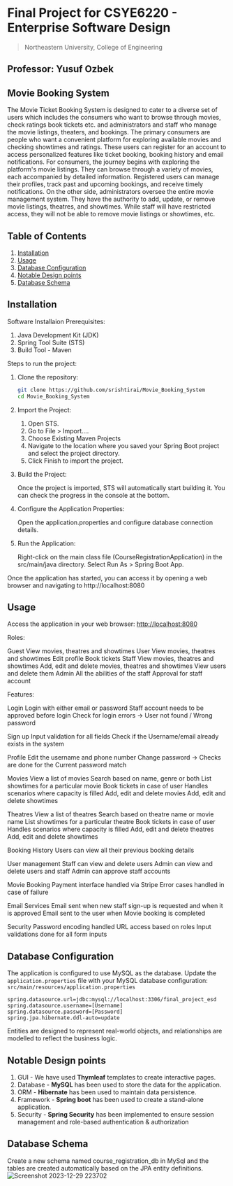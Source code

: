 # Final Project for CSYE6220 - Enterprise Software Design
> Northeastern University, College of Engineering

## Professor: Yusuf Ozbek

## Movie Booking System
The Movie Ticket Booking System is designed to cater to a diverse set of users which includes
the consumers who want to browse through movies, check ratings book tickets etc. and
administrators and staff who manage the movie listings, theaters, and bookings. The primary
consumers are people who want a convenient platform for exploring available movies and
checking showtimes and ratings. These users can register for an account to access personalized
features like ticket booking, booking history and email notifications.
For consumers, the journey begins with exploring the platform's movie listings. They can browse
through a variety of movies, each accompanied by detailed information. Registered users can
manage their profiles, track past and upcoming bookings, and receive timely notifications. On
the other side, administrators oversee the entire movie management system. They have the
authority to add, update, or remove movie listings, theatres, and showtimes. While staff will have
restricted access, they will not be able to remove movie listings or showtimes, etc.

## Table of Contents

1. [Installation](#installation)
2. [Usage](#usage)
3. [Database Configuration](#database-configuration)
4. [Notable Design points](#notable-design-points)
5. [Database Schema](#database-schema)

## Installation

Software Installaion Prerequisites:

1. Java Development Kit (JDK)
2. Spring Tool Suite (STS)
3. Build Tool - Maven

Steps to run the project:

1. Clone the repository:

	```bash
	git clone https://github.com/srishtirai/Movie_Booking_System
	cd Movie_Booking_System
	 ```
2. Import the Project:

	1. Open STS.
	2. Go to File > Import....
	3. Choose Existing Maven Projects
	4. Navigate to the location where you saved your Spring Boot project and select the project directory.
	5. Click Finish to import the project.

3. Build the Project:

	Once the project is imported, STS will automatically start building it. You can check the progress in the console at the bottom.

4. Configure the Application Properties:

	Open the application.properties and configure database connection details.

5. Run the Application:

	Right-click on the main class file (CourseRegistrationApplication) in the src/main/java directory.
	Select Run As > Spring Boot App.

Once the application has started, you can access it by opening a web browser and navigating to http://localhost:8080

## Usage

Access the application in your web browser: [http://localhost:8080](http://localhost:8080/esdFinalProject/)

Roles:

  Guest
  	View movies, theatres and showtimes
  User
  	View movies, theatres and showtimes
  	Edit profile
  	Book tickets
  Staff
  	View movies, theatres and showtimes
  	Add, edit and delete movies, theatres and showtimes
  	View users and delete them
  Admin
  	All the abilities of the staff
  	Approval for staff account

Features:

  Login 
  	Login with either email or password
  	Staff account needs to be approved before login
  	Check for login errors -> User not found / Wrong password
  	
  Sign up
  	Input validation for all fields
  	Check if the Username/email already exists in the system
  
  Profile
  	Edit the username and phone number
  	Change password -> Checks are done for the Current password match
  
  Movies
  	View a list of movies
  	Search based on name, genre or both
  	List showtimes for a particular movie
  	Book tickets in case of user
  		Handles scenarios where capacity is filled
  	Add, edit and delete movies
  	Add, edit and delete showtimes
  	
  Theatres
  	View a list of theatres
  	Search based on theatre name or movie name
  	List showtimes for a particular theatre
  	Book tickets in case of user
  		Handles scenarios where capacity is filled
  	Add, edit and delete theatres
  	Add, edit and delete showtimes
  
  Booking History
  	Users can view all their previous booking details
  
  User management
  	Staff can view and delete users
  	Admin can view and delete users and staff
  	Admin can approve staff accounts
  
  Movie Booking
  	Payment interface handled via Stripe
  	Error cases handled in case of failure
  
  Email Services
  	Email sent when new staff sign-up is requested and when it is approved
  	Email sent to the user when Movie booking is completed
  
  Security
  	Password encoding handled
  	URL access based on roles
  	Input validations done for all form inputs
   

## Database Configuration

The application is configured to use MySQL as the database.
Update the `application.properties` file with your MySQL database configuration:
`src/main/resources/application.properties`
```
spring.datasource.url=jdbc:mysql://localhost:3306/final_project_esd
spring.datasource.username=[Username]
spring.datasource.password=[Password]
spring.jpa.hibernate.ddl-auto=update
```
 Entities are designed to represent real-world objects, and relationships are modelled to reflect the business logic.
 
 ## Notable Design points
 
1. GUI - We have used **Thymleaf** templates to create interactive pages.
2. Database - **MySQL** has been used to store the data for the application.
3. ORM - **Hibernate** has been used to maintain data persistence.
4. Framework  - **Spring boot** has been used to create a stand-alone application.
5. Security - **Spring Security** has been implemented to ensure session management and role-based authentication & authorization
 
 ## Database Schema

Create a new schema named course_registration_db in MySql and the tables are created automatically based on the JPA entity definitions.
![Screenshot 2023-12-29 223702](https://github.com/srishtirai/Movie_Booking_System/assets/44725079/a00ebaa2-b106-4af1-990c-6fead2895552)

